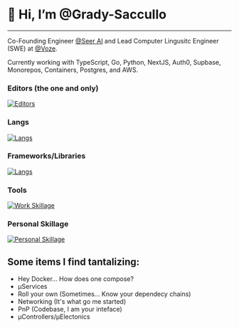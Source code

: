 # 👋 Hi, I’m @Grady-Saccullo

---

Co-Founding Engineer [@Seer AI](https://github.com/Seer-AI) and Lead Computer Lingusitc Engineer (SWE) at [@Voze](https://github.com/Voze-HQ).

Currently working with TypeScript, Go, Python, NextJS, Auth0, Supbase, Monorepos, Containers, Postgres, and AWS.

### Editors (the one and only)
[![Editors](https://skillicons.dev/icons?i=neovim)](https://skillicons.dev)

### Langs
[![Langs](https://skillicons.dev/icons?i=ts,go,nodejs,postgres)](https://skillicons.dev)

### Frameworks/Libraries
[![Langs](https://skillicons.dev/icons?i=react,nextjs,redux)](https://skillicons.dev)

### Tools
[![Work Skillage](https://skillicons.dev/icons?i=aws,supabase,cloudflare,docker)](https://skillicons.dev)

### Personal Skillage
[![Personal Skillage](https://skillicons.dev/icons?i=rust,swift,raspberrypi)](https://skillicons.dev)


## Some items I find tantalizing:
- Hey Docker... How does one compose?
- µServices
- Roll your own (Sometimes... Know your dependecy chains)
- Networking (It's what go me started)
- PnP (Codebase, I am your inteface)
- µControllers/µElectonics
